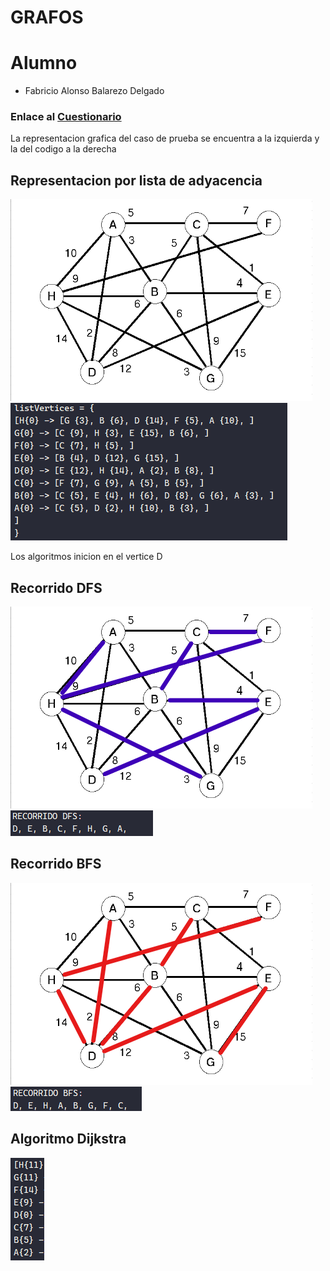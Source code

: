 # GRAFOS
# Alumno
 + Fabricio Alonso Balarezo Delgado 

### Enlace al [Cuestionario](https://github.com/FabriK12/grafos-LAB_EDA/blob/master/docs/Cuestionario.pdf)

La representacion grafica del caso de prueba se encuentra a la izquierda y la del codigo a la derecha
## Representacion por lista de adyacencia

![lista](https://github.com/FabriK12/grafos-LAB_EDA/blob/master/images/Grafo.png)
![lista](https://github.com/FabriK12/grafos-LAB_EDA/blob/master/images/lista.png)

Los algoritmos inicion en el vertice D

## Recorrido DFS
![DFS](https://github.com/FabriK12/grafos-LAB_EDA/blob/master/images/DFS.png)
![recDFS](https://github.com/FabriK12/grafos-LAB_EDA/blob/master/images/recDFS.png)

## Recorrido BFS
![BFS](https://github.com/FabriK12/grafos-LAB_EDA/blob/master/images/BFS.png)
![recBFS](https://github.com/FabriK12/grafos-LAB_EDA/blob/master/images/recBFS.png)

## Algoritmo Dijkstra
![recBFS](https://github.com/FabriK12/grafos-LAB_EDA/blob/master/images/Dijkstra.png)
